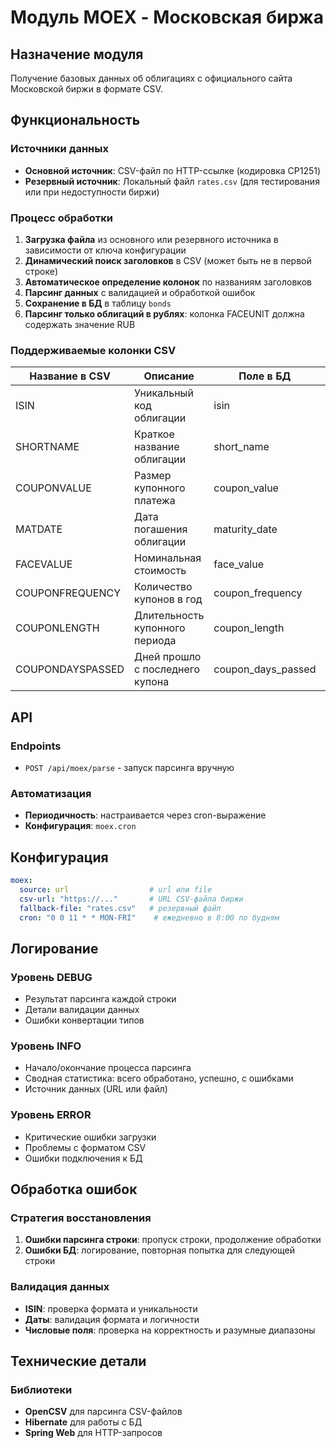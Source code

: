 # Модуль MOEX - Московская биржа

## Назначение модуля

Получение базовых данных об облигациях с официального сайта Московской биржи в формате CSV.

## Функциональность

### Источники данных
- **Основной источник**: CSV-файл по HTTP-ссылке (кодировка CP1251)
- **Резервный источник**: Локальный файл `rates.csv` (для тестирования или при недоступности биржи)

### Процесс обработки
1. **Загрузка файла** из основного или резервного источника в зависимости от ключа конфигурации
2. **Динамический поиск заголовков** в CSV (может быть не в первой строке)
3. **Автоматическое определение колонок** по названиям заголовков
4. **Парсинг данных** с валидацией и обработкой ошибок
5. **Сохранение в БД** в таблицу `bonds`
6. **Парсинг только облигаций в рублях**: колонка FACEUNIT должна содержать значение RUB

### Поддерживаемые колонки CSV

| Название в CSV   | Описание                        | Поле в БД          | Обязательное |
|------------------|---------------------------------|--------------------|--------------|
| ISIN             | Уникальный код облигации        | isin               | ✓            |
| SHORTNAME        | Краткое название облигации      | short_name         | ✗            |
| COUPONVALUE      | Размер купонного платежа        | coupon_value       | ✗            |
| MATDATE          | Дата погашения облигации        | maturity_date      | ✗            |
| FACEVALUE        | Номинальная стоимость           | face_value         | ✗            |
| COUPONFREQUENCY  | Количество купонов в год        | coupon_frequency   | ✗            |
| COUPONLENGTH     | Длительность купонного периода  | coupon_length      | ✗            |
| COUPONDAYSPASSED | Дней прошло с последнего купона | coupon_days_passed | ✗            |

## API

### Endpoints
- `POST /api/moex/parse` - запуск парсинга вручную

### Автоматизация
- **Периодичность**: настраивается через cron-выражение
- **Конфигурация**: `moex.cron`

## Конфигурация

```yaml
moex:
  source: url                  # url или file
  csv-url: "https://..."       # URL CSV-файла биржи
  fallback-file: "rates.csv"   # резервный файл
  cron: "0 0 11 * * MON-FRI"    # ежедневно в 8:00 по будням
```

## Логирование

### Уровень DEBUG
- Результат парсинга каждой строки
- Детали валидации данных
- Ошибки конвертации типов

### Уровень INFO
- Начало/окончание процесса парсинга
- Сводная статистика: всего обработано, успешно, с ошибками
- Источник данных (URL или файл)

### Уровень ERROR
- Критические ошибки загрузки
- Проблемы с форматом CSV
- Ошибки подключения к БД

## Обработка ошибок

### Стратегия восстановления
1. **Ошибки парсинга строки**: пропуск строки, продолжение обработки
2. **Ошибки БД**: логирование, повторная попытка для следующей строки

### Валидация данных
- **ISIN**: проверка формата и уникальности
- **Даты**: валидация формата и логичности
- **Числовые поля**: проверка на корректность и разумные диапазоны

## Технические детали

### Библиотеки
- **OpenCSV** для парсинга CSV-файлов
- **Hibernate** для работы с БД
- **Spring Web** для HTTP-запросов
